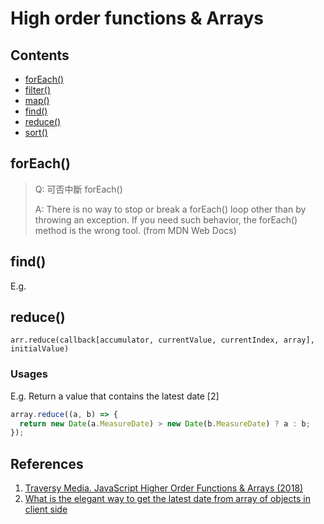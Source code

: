# High order functions & Arrays

## Contents

+ [forEach()](#foreach)
+ [filter()](#filter)
+ [map()](map)
+ [find()](#find)
+ [reduce()](#reduce)
+ [sort()](sort)

## forEach()

> Q: 可否中斷 forEach()
> 
> A: There is no way to stop or break a forEach() loop other than by throwing an exception. If you need such behavior, the forEach() method is the wrong tool. (from MDN Web Docs)

## find()

E.g.

## reduce()

```
arr.reduce(callback[accumulator, currentValue, currentIndex, array], initialValue)
```

### Usages

E.g.
Return a value that contains the latest date [2]
```Javascript
array.reduce((a, b) => {
  return new Date(a.MeasureDate) > new Date(b.MeasureDate) ? a : b;
});
```

## References

1. [Traversy Media. JavaScript Higher Order Functions & Arrays (2018)](https://youtu.be/rRgD1yVwIvE)
2. [What is the elegant way to get the latest date from array of objects in client side](https://stackoverflow.com/questions/36577205/what-is-the-elegant-way-to-get-the-latest-date-from-array-of-objects-in-client-s)
